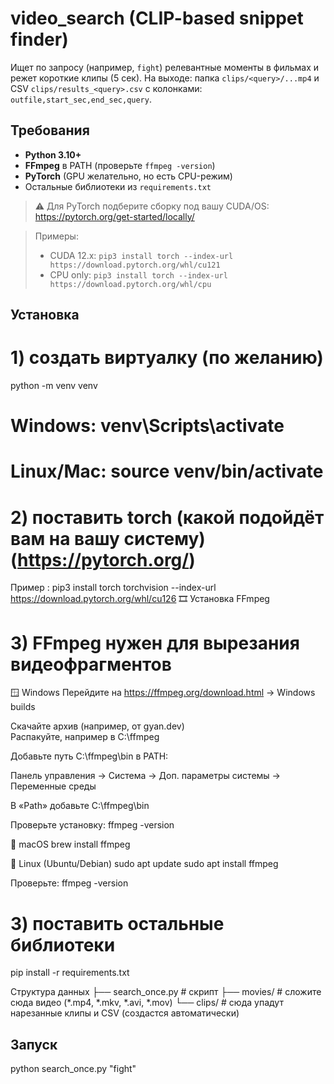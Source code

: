 # video_search (CLIP-based snippet finder)

Ищет по запросу (например, `fight`) релевантные моменты в фильмах и режет короткие клипы (5 сек).
На выходе: папка `clips/<query>/...mp4` и CSV `clips/results_<query>.csv` с колонками:
`outfile,start_sec,end_sec,query`.

## Требования

- **Python 3.10+**
- **FFmpeg** в PATH (проверьте `ffmpeg -version`)
- **PyTorch** (GPU желательно, но есть CPU-режим)
- Остальные библиотеки из `requirements.txt`

> ⚠️ Для PyTorch подберите сборку под вашу CUDA/OS:  
> https://pytorch.org/get-started/locally/  

> Примеры:
> - CUDA 12.x: `pip3 install torch --index-url https://download.pytorch.org/whl/cu121`
> - CPU only: `pip3 install torch --index-url https://download.pytorch.org/whl/cpu`

## Установка


# 1) создать виртуалку (по желанию)
python -m venv venv
# Windows: venv\Scripts\activate
# Linux/Mac: source venv/bin/activate

# 2) поставить torch (какой подойдёт вам на вашу систему)(https://pytorch.org/)
Пример : pip3 install torch torchvision --index-url https://download.pytorch.org/whl/cu126
🎞️ Установка FFmpeg

# 3) FFmpeg нужен для вырезания видеофрагментов 

🪟 Windows
Перейдите на https://ffmpeg.org/download.html → Windows builds

Скачайте архив (например, от gyan.dev)  
Распакуйте, например в C:\ffmpeg

Добавьте путь C:\ffmpeg\bin в PATH:

Панель управления → Система → Доп. параметры системы → Переменные среды

В «Path» добавьте C:\ffmpeg\bin

Проверьте установку:
ffmpeg -version

🍎 macOS
brew install ffmpeg

🐧 Linux (Ubuntu/Debian)
sudo apt update
sudo apt install ffmpeg


Проверьте:
ffmpeg -version

# 3) поставить остальные библиотеки
pip install -r requirements.txt


Структура данных
├── search_once.py    # скрипт
├── movies/           # сложите сюда видео (*.mp4, *.mkv, *.avi, *.mov)
└── clips/            # сюда упадут нарезанные клипы и CSV (создастся автоматически)


## Запуск

python search_once.py "fight" 
